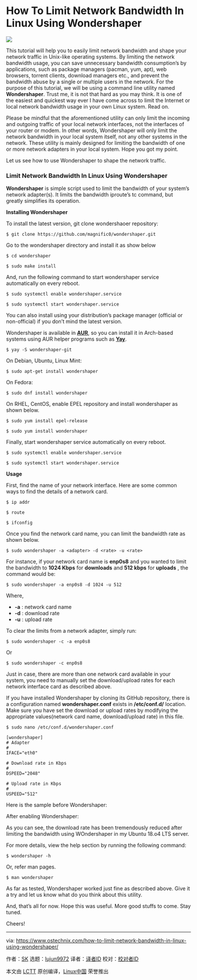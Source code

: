 How To Limit Network Bandwidth In Linux Using Wondershaper
======

![](https://www.ostechnix.com/wp-content/uploads/2018/09/Wondershaper-1-720x340.jpg)

This tutorial will help you to easily limit network bandwidth and shape your network traffic in Unix-like operating systems. By limiting the network bandwidth usage, you can save unnecessary bandwidth consumption’s by applications, such as package managers (pacman, yum, apt), web browsers, torrent clients, download managers etc., and prevent the bandwidth abuse by a single or multiple users in the network. For the purpose of this tutorial, we will be using a command line utility named **Wondershaper**. Trust me, it is not that hard as you may think. It is one of the easiest and quickest way ever I have come across to limit the Internet or local network bandwidth usage in your own Linux system. Read on.

Please be mindful that the aforementioned utility can only limit the incoming and outgoing traffic of your local network interfaces, not the interfaces of your router or modem. In other words, Wondershaper will only limit the network bandwidth in your local system itself, not any other systems in the network. These utility is mainly designed for limiting the bandwidth of one or more network adapters in your local system. Hope you got my point.

Let us see how to use Wondershaper to shape the network traffic.

### Limit Network Bandwidth In Linux Using Wondershaper

**Wondershaper** is simple script used to limit the bandwidth of your system’s network adapter(s). It limits the bandwidth iproute’s tc command, but greatly simplifies its operation.

**Installing Wondershaper**

To install the latest version, git clone wondershaoer repository:

```
$ git clone https://github.com/magnific0/wondershaper.git

```

Go to the wondershaper directory and install it as show below

```
$ cd wondershaper

$ sudo make install

```

And, run the following command to start wondershaper service automatically on every reboot.

```
$ sudo systemctl enable wondershaper.service

$ sudo systemctl start wondershaper.service

```

You can also install using your distribution’s package manager (official or non-official) if you don’t mind the latest version.

Wondershaper is available in [**AUR**][1], so you can install it in Arch-based systems using AUR helper programs such as [**Yay**][2].

```
$ yay -S wondershaper-git

```

On Debian, Ubuntu, Linux Mint:

```
$ sudo apt-get install wondershaper

```

On Fedora:

```
$ sudo dnf install wondershaper

```

On RHEL, CentOS, enable EPEL repository and install wondershaper as shown below.

```
$ sudo yum install epel-release

$ sudo yum install wondershaper

```

Finally, start wondershaper service automatically on every reboot.

```
$ sudo systemctl enable wondershaper.service

$ sudo systemctl start wondershaper.service

```

**Usage**

First, find the name of your network interface. Here are some common ways to find the details of a network card.

```
$ ip addr

$ route

$ ifconfig

```

Once you find the network card name, you can limit the bandwidth rate as shown below.

```
$ sudo wondershaper -a <adapter> -d <rate> -u <rate>

```

For instance, if your network card name is **enp0s8** and you wanted to limit the bandwidth to **1024 Kbps** for **downloads** and **512 kbps** for **uploads** , the command would be:

```
$ sudo wondershaper -a enp0s8 -d 1024 -u 512

```

Where,

  * **-a** : network card name
  * **-d** : download rate
  * **-u** : upload rate



To clear the limits from a network adapter, simply run:

```
$ sudo wondershaper -c -a enp0s8

```

Or

```
$ sudo wondershaper -c enp0s8

```

Just in case, there are more than one network card available in your system, you need to manually set the download/upload rates for each network interface card as described above.

If you have installed Wondershaper by cloning its GitHub repository, there is a configuration named **wondershaper.conf** exists in **/etc/conf.d/** location. Make sure you have set the download or upload rates by modifying the appropriate values(network card name, download/upload rate) in this file.

```
$ sudo nano /etc/conf.d/wondershaper.conf

[wondershaper]
# Adapter
#
IFACE="eth0"

# Download rate in Kbps
#
DSPEED="2048"

# Upload rate in Kbps
#
USPEED="512"

```

Here is the sample before Wondershaper:

After enabling Wondershaper:

As you can see, the download rate has been tremendously reduced after limiting the bandwidth using WOndershaper in my Ubuntu 18.o4 LTS server.

For more details, view the help section by running the following command:

```
$ wondershaper -h

```

Or, refer man pages.

```
$ man wondershaper

```

As far as tested, Wondershaper worked just fine as described above. Give it a try and let us know what do you think about this utility.

And, that’s all for now. Hope this was useful. More good stuffs to come. Stay tuned.

Cheers!



--------------------------------------------------------------------------------

via: https://www.ostechnix.com/how-to-limit-network-bandwidth-in-linux-using-wondershaper/

作者：[SK][a]
选题：[lujun9972](https://github.com/lujun9972)
译者：[译者ID](https://github.com/译者ID)
校对：[校对者ID](https://github.com/校对者ID)

本文由 [LCTT](https://github.com/LCTT/TranslateProject) 原创编译，[Linux中国](https://linux.cn/) 荣誉推出

[a]: https://www.ostechnix.com/author/sk/
[1]: https://aur.archlinux.org/packages/wondershaper-git/
[2]: https://www.ostechnix.com/yay-found-yet-another-reliable-aur-helper/

